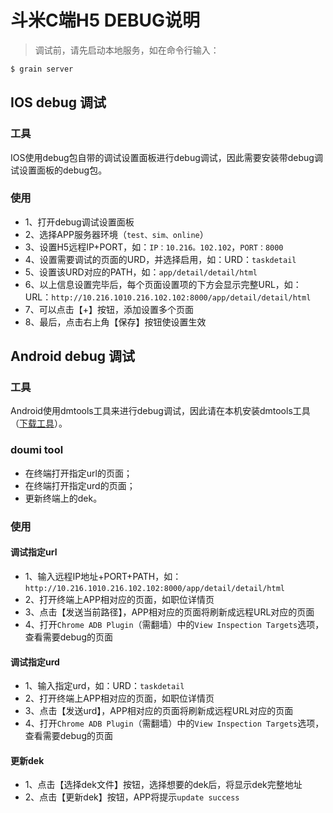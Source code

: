 # 斗米C端H5 DEBUG说明

>调试前，请先启动本地服务，如在命令行输入：
```bash
$ grain server
```

## IOS debug 调试
### 工具
IOS使用debug包自带的调试设置面板进行debug调试，因此需要安装带debug调试设置面板的debug包。

### 使用
* 1、打开debug调试设置面板
* 2、选择APP服务器环境（`test、sim、online`）
* 3、设置H5远程IP+PORT，如：`IP：10.216。102.102`，`PORT：8000`
* 4、设置需要调试的页面的URD，并选择启用，如：URD：`taskdetail`
* 5、设置该URD对应的PATH，如：`app/detail/detail/html`
* 6、以上信息设置完毕后，每个页面设置项的下方会显示完整URL，如：URL：`http://10.216.1010.216.102.102:8000/app/detail/detail/html`
* 7、可以点击【+】按钮，添加设置多个页面
* 8、最后，点击右上角【保存】按钮使设置生效

## Android debug 调试
### 工具
Android使用dmtools工具来进行debug调试，因此请在本机安装dmtools工具（[下载工具](http://framework.doumivip.com/)）。

### doumi tool
* 在终端打开指定url的页面；
* 在终端打开指定urd的页面；
* 更新终端上的dek。

### 使用
#### 调试指定url
* 1、输入远程IP地址+PORT+PATH，如：`http://10.216.1010.216.102.102:8000/app/detail/detail/html`
* 2、打开终端上APP相对应的页面，如职位详情页
* 3、点击【发送当前路径】，APP相对应的页面将刷新成远程URL对应的页面
* 4、打开`Chrome ADB Plugin`（需翻墙）中的`View Inspection Targets`选项，查看需要debug的页面

#### 调试指定urd
* 1、输入指定urd，如：URD：`taskdetail`
* 2、打开终端上APP相对应的页面，如职位详情页
* 3、点击【发送urd】，APP相对应的页面将刷新成远程URL对应的页面
* 4、打开`Chrome ADB Plugin`（需翻墙）中的`View Inspection Targets`选项，查看需要debug的页面

#### 更新dek
* 1、点击【选择dek文件】按钮，选择想要的dek后，将显示dek完整地址
* 2、点击【更新dek】按钮，APP将提示`update success`